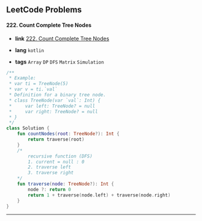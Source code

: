 ## LeetCode Problems



#### 222. Count Complete Tree Nodes

- **link**  [222. Count Complete Tree Nodes](https://leetcode.com/problems/count-complete-tree-nodes/)

- **lang**  `kotlin` 
- **tags**  `Array` `DP` `DFS` `Matrix` `Simulation`

```kotlin
/**
 * Example:
 * var ti = TreeNode(5)
 * var v = ti.`val`
 * Definition for a binary tree node.
 * class TreeNode(var `val`: Int) {
 *     var left: TreeNode? = null
 *     var right: TreeNode? = null
 * }
 */
class Solution {
    fun countNodes(root: TreeNode?): Int {
        return traverse(root)
    }
    /*
        recursive function (DFS)
        1. current = null : 0
        2. traverse left
        3. traverse right
    */
    fun traverse(node: TreeNode?): Int {
        node ?: return 0
        return 1 + traverse(node.left) + traverse(node.right)
    }
}
```

---

